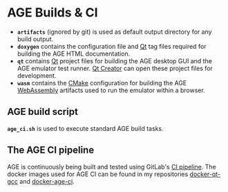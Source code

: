 
# AGE Builds & CI

* **`artifacts`** (ignored by git) is used as default output directory for any
    build output.
* **`doxygen`** contains the configuration file and [Qt](https://www.qt.io/)
    tag files required for building the AGE HTML documentation.
* **`qt`** contains [Qt](https://www.qt.io/) project files for building the
    AGE desktop GUI and the AGE emulator test runner.
    [Qt Creator](http://doc.qt.io/qtcreator/) can open these project files for
    development.
* **`wasm`** contains the [CMake](https://cmake.org/) configuration for
    building the AGE [WebAssembly](https://webassembly.org/) artifacts used
    to run the emulator within a browser.

## AGE build script

**`age_ci.sh`** is used to execute standard AGE build tasks.

## The AGE CI pipeline

AGE is continuously being built and tested using GitLab's
[CI pipeline](/../../pipelines).
The docker images used for AGE CI can be found in my repositories
[docker-qt-gcc](https://gitlab.com/csprenger/docker-qt-gcc) and
[docker-age-ci](https://gitlab.com/csprenger/docker-age-ci).
